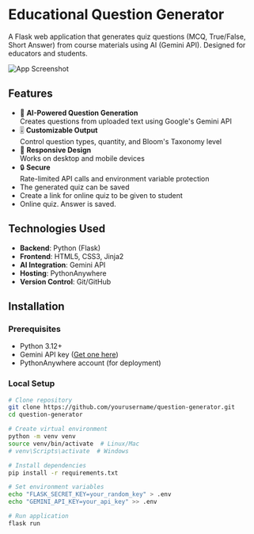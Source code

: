 # Educational Question Generator

A Flask web application that generates quiz questions (MCQ, True/False, Short Answer) from course materials using AI (Gemini API). Designed for educators and students.

![App Screenshot](/static/screenshot.png) <!-- Add a screenshot later -->

## Features

- 📝 **AI-Powered Question Generation**  
  Creates questions from uploaded text using Google's Gemini API
- 🎚️ **Customizable Output**  
  Control question types, quantity, and Bloom's Taxonomy level
- 🎨 **Responsive Design**  
  Works on desktop and mobile devices
- 🔒 **Secure**  
  Rate-limited API calls and environment variable protection
- The generated quiz can be saved
- Create a link for online quiz to be given to student
- Online quiz. Answer is saved.

## Technologies Used

- **Backend**: Python (Flask)
- **Frontend**: HTML5, CSS3, Jinja2
- **AI Integration**: Gemini API
- **Hosting**: PythonAnywhere
- **Version Control**: Git/GitHub

## Installation

### Prerequisites
- Python 3.12+
- Gemini API key ([Get one here](https://aistudio.google.com/app/apikey))
- PythonAnywhere account (for deployment)

### Local Setup
```bash
# Clone repository
git clone https://github.com/yourusername/question-generator.git
cd question-generator

# Create virtual environment
python -m venv venv
source venv/bin/activate  # Linux/Mac
# venv\Scripts\activate  # Windows

# Install dependencies
pip install -r requirements.txt

# Set environment variables
echo "FLASK_SECRET_KEY=your_random_key" > .env
echo "GEMINI_API_KEY=your_api_key" >> .env

# Run application
flask run
